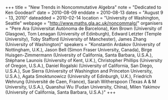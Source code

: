 +++
title = "New Trends in Noncommutative Algebra"
note = "Dedicated to Ken Goodearl"
date = 2010-08-09
enddate = 2010-08-13
dates = "August 9 - 13, 2010"
dateadded = 2010-02-14
location = "University of Washington, Seattle"
webpage = "http://www.maths.gla.ac.uk/noncommalg/"
organisers = "Pere Ara (Universitat Autònoma de Barcelona), Ken Brown (University of Glasgow), Tom Lenagan (University of Edinburgh), Edward Letzter (Temple University), Toby Stafford (University of Manchester), James Zhang (University of Washington)"
speakers = "Konstantin Ardakov (University of Nottingham, U.K.), Jason Bell (Simon Fraser University, Canada), Birge Huisgen-Zimmermann (University of California, Santa Barbara, U.S.A.), Stéphane Launois (University of Kent, U.K.), Christopher Phillips (University of Oregon, U.S.A.), Daniel Rogalski (University of California, San Diego, U.S.A.), Sue Sierra (University of Washington and Princeton University, U.S.A.), Agata Smoktunowicz (University of Edinburgh, U.K.), Friedrich Wehrung (Université de Caen, France), Sarah Witherspoon (Texas A & M University, U.S.A.), Quanshui Wu (Fudan University, China), Milen Yakimov (University of California, Santa Barbara, U.S.A.)"
+++
